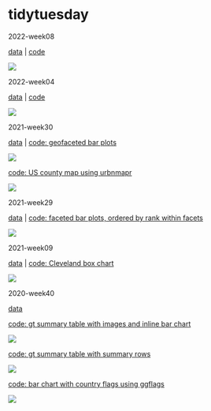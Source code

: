 # tidytuesday

2022-week08

[data](https://github.com/rfordatascience/tidytuesday/blob/master/data/2022/2022-02-22/readme.md) | [code](https://github.com/lynleyaldridge/tidytuesday/blob/main/2022/2022-week08/americas.R)

![](2022/2022-week08/globalfreedom_Americas_2022.png)

2022-week04

[data](https://github.com/rfordatascience/tidytuesday/blob/master/data/2022/2022-01-25/readme.md) | [code](https://github.com/lynleyaldridge/tidytuesday/blob/main/2022/2022-week04/top10twoplayergames.R)

![](2022/2022-week04/top10exactly2players.png)

2021-week30

[data](https://github.com/rfordatascience/tidytuesday/tree/master/data/2021/2021-07-20) | [code: geofaceted bar plots](https://github.com/lynleyaldridge/tidytuesday/blob/main/2021/2021-week30/drought_state.R)

![](2021/2021-week30/drought_state.png)

[code: US county map using urbnmapr](https://github.com/lynleyaldridge/tidytuesday/blob/main/2021/2021-week30/drought_county_map.R)

![](2021/2021-week30/drought_county_map.png)

2021-week29

[data](https://github.com/rfordatascience/tidytuesday/tree/master/data/2021/2021-07-13) | [code: faceted bar plots, ordered by rank within facets](https://github.com/lynleyaldridge/tidytuesday/blob/main/2021/2021-week29/motive_decade.R)

![](2021/2021-week29/motive_decade.png)

2021-week09

[data](https://github.com/rfordatascience/tidytuesday/tree/master/data/2021/2021-02-23) | [code: Cleveland box chart](https://github.com/lynleyaldridge/tidytuesday/blob/main/2021/2021-week09/employment-occupation-race.R)

![](2021/2021-week09/plots/employment-occupation-race.png)

2020-week40

[data](https://github.com/rfordatascience/tidytuesday/tree/master/data/2020/2020-09-29)

[code: gt summary table with images and inline bar chart](https://github.com/lynleyaldridge/tidytuesday/blob/main/2020/2020-week40/swift-albums.R)

![](2020/2020-week40/plots/swift-albums.png)

[code: gt summary table with summary rows](https://github.com/lynleyaldridge/tidytuesday/blob/main/2020/2020-week40/compare-sales.R)

![](2020/2020-week40/plots/compare-sales.png)

[code: bar chart with country flags using ggflags](https://github.com/lynleyaldridge/tidytuesday/blob/main/2020/2020-week40/by-country.R)

![](2020/2020-week40/plots/by-country.png)


